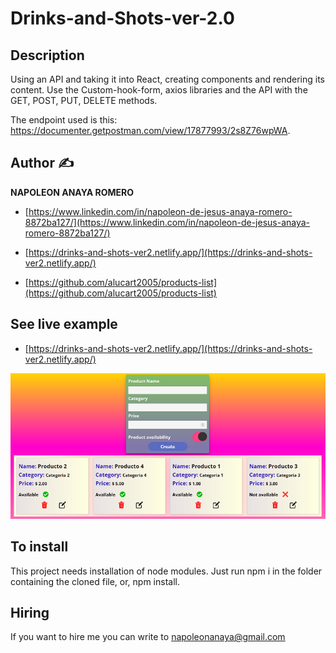 # Drinks-and-Shots-ver-2.0
## Description

Using an API and taking it into React, creating components and rendering its content.
Use the Custom-hook-form, axios libraries and the API with the GET, POST, PUT, DELETE methods.

The endpoint used is this:
https://documenter.getpostman.com/view/17877993/2s8Z76wpWA.

## Author ✍

**NAPOLEON ANAYA ROMERO**

-	[https://www.linkedin.com/in/napoleon-de-jesus-anaya-romero-8872ba127/](https://www.linkedin.com/in/napoleon-de-jesus-anaya-romero-8872ba127/)

-	[https://drinks-and-shots-ver2.netlify.app/](https://drinks-and-shots-ver2.netlify.app/)

-	[https://github.com/alucart2005/products-list](https://github.com/alucart2005/products-list)

## See live example

- [https://drinks-and-shots-ver2.netlify.app/](https://drinks-and-shots-ver2.netlify.app/)
 
![..](https://raw.githubusercontent.com/alucart2005/products-list/Products-List/public/screen.png)


## To install

This project needs installation of node modules. Just run npm i in the folder containing the cloned file, or, npm install.

## Hiring 
If you want to hire me you can write to napoleonanaya@gmail.com
